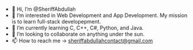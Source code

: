 - 👋 Hi, I’m @SheriffAbdullah
- 👀 I’m interested in Web Development and App Development. My mission is to learn full-stack developepment.
- 🌱 I’m currently learning C, C++, C#, Python, and Java.
- 💞️ I’m looking to collaborate on anything under the sun.
- 📫 How to reach me -> sheriffabdullahcontact@gmail.com 

<!---
SheriffAbdullah/SheriffAbdullah is a ✨ special ✨ repository because its `README.md` (this file) appears on your GitHub profile.
You can click the Preview link to take a look at your changes.
--->
